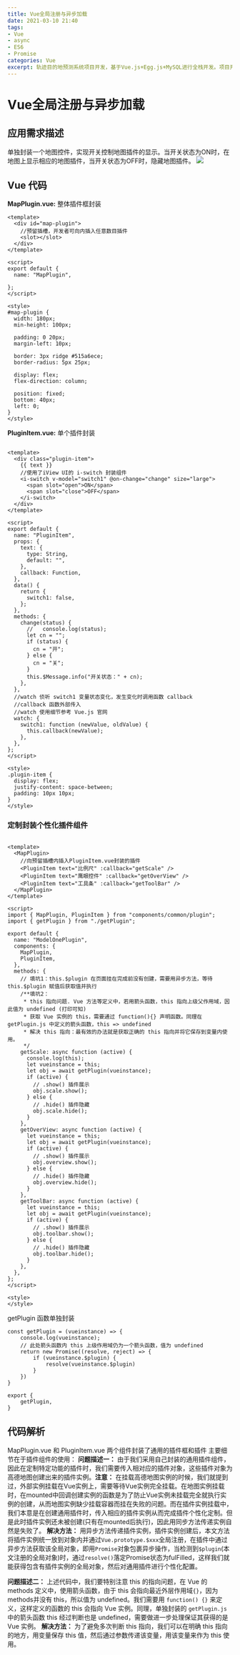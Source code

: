```yaml
---
title: Vue全局注册与异步加载
date: 2021-03-10 21:40
tags: 
- Vue
- async
- ES6
- Promise
categories: Vue
excerpt: 轨迹目的地预测系统项目开发，基于Vue.js+Egg.js+MySQL进行全栈开发。项目开发过程中，遇到异步加载插件无法正常显示的问题，后排查原因发现是插件未完成全局注册就被调用于实例挂载，特此记录。
---
```


# Vue全局注册与异步加载
## 应用需求描述
单独封装一个地图控件，实现开关控制地图插件的显示。当开关状态为ON时，在地图上显示相应的地图插件，当开关状态为OFF时，隐藏地图插件。
![](/img/posts_img/20210310215211593_26729.png)

## Vue 代码
**MapPlugin.vue:** 整体插件框封装
```
<template>
  <div id="map-plugin">
    //预留插槽，开发者可向内插入任意数目插件
    <slot></slot>
  </div>
</template>

<script>
export default {
  name: "MapPlugin",
  
};
</script>

<style>
#map-plugin {
  width: 180px;
  min-height: 100px;

  padding: 0 20px;
  margin-left: 10px;

  border: 3px ridge #515a6ece;
  border-radius: 5px 25px;

  display: flex;
  flex-direction: column;

  position: fixed;
  bottom: 40px;
  left: 0;
}
</style>
```

**PluginItem.vue:** 单个插件封装
```

<template>
  <div class="plugin-item">
    {{ text }}
    //使用了iView UI的 i-switch 封装组件
    <i-switch v-model="switch1" @on-change="change" size="large">
      <span slot="open">ON</span>
      <span slot="close">OFF</span>
    </i-switch>
  </div>
</template>

<script>
export default {
  name: "PluginItem",
  props: {
    text: {
      type: String,
      default: "",
    },
    callback: Function,
  },
  data() {
    return {
      switch1: false,
    };
  },
  methods: {
    change(status) {
      //   console.log(status);
      let cn = "";
      if (status) {
        cn = "开";
      } else {
        cn = "关";
      }
      this.$Message.info("开关状态：" + cn);
    },
  },
  //watch 侦听 switch1 变量状态变化，发生变化时调用函数 callback
  //callback 函数外部传入
  //watch 使用细节参考 Vue.js 官网
  watch: {
    switch1: function (newValue, oldValue) {
      this.callback(newValue);
    },
  },
};
</script>

<style>
.plugin-item {
  display: flex;
  justify-content: space-between;
  padding: 10px 10px;
}
</style>
```

### 定制封装个性化插件组件
```

<template>
  <MapPlugin>
    //向预留插槽内插入PluginItem.vue封装的插件
    <PluginItem text="比例尺" :callback="getScale" />
    <PluginItem text="鹰眼控件" :callback="getOverView" />
    <PluginItem text="工具条" :callback="getToolBar" />
  </MapPlugin>
</template>

<script>
import { MapPlugin, PluginItem } from "components/common/plugin";
import { getPlugin } from "./getPlugin";

export default {
  name: "ModelOnePlugin",
  components: {
    MapPlugin,
    PluginItem,
  },
  methods: {
    // 填坑1：this.$plugin 在页面挂在完成前没有创建，需要用异步方法，等待 this.$plugin 赋值后获取值并执行
    /**填坑2：
     * this 指向问题. Vue 方法等定义中，若用箭头函数，this 指向上级父作用域，因此值为 undefined (打印可知)
     * 获取 Vue 实例的 this，需要通过 function(){} 声明函数。同理在 getPlugin.js 中定义的箭头函数，this => undefined
     * 解决 this 指向：最有效的办法就是获取正确的 this 指向并将它保存到变量内使用。
     */
    getScale: async function (active) {
      console.log(this);
      let vueinstance = this;
      let obj = await getPlugin(vueinstance);
      if (active) {
        // .show() 插件展示
        obj.scale.show();
      } else {
        // .hide() 插件隐藏
        obj.scale.hide();
      }
    },
    getOverView: async function (active) {
      let vueinstance = this;
      let obj = await getPlugin(vueinstance);
      if (active) {
        // .show() 插件展示
        obj.overview.show();
      } else {
        // .hide() 插件隐藏
        obj.overview.hide();
      }
    },
    getToolBar: async function (active) {
      let vueinstance = this;
      let obj = await getPlugin(vueinstance);
      if (active) {
        // .show() 插件展示
        obj.toolbar.show();
      } else {
        // .hide() 插件隐藏
        obj.toolbar.hide();
      }
    },
  },
};
</script>

<style>
</style>
```

getPlugin 函数单独封装
```
const getPlugin = (vueinstance) => {
    console.log(vueinstance);
    // 此处箭头函数内 this 上级作用域仍为一个箭头函数，值为 undefined
    return new Promise((resolve, reject) => {
        if (vueinstance.$plugin) {
            resolve(vueinstance.$plugin)
        }
    })
}

export {
    getPlugin,
}
```

## 代码解析
MapPlugin.vue 和 PluginItem.vue 两个组件封装了通用的插件框和插件
主要细节在于插件组件的使用：
**问题描述一：**
由于我们采用自己封装的通用插件组件，因此在定制特定功能的插件时，我们需要传入相对应的插件对象，这些插件对象为高德地图创建出来的插件实例。**注意：** 在挂载高德地图实例的时候，我们就提到过，外部实例挂载在Vue实例上，需要等待Vue实例完全挂载。在地图实例挂载时，在mounted中回调创建实例的函数是为了防止Vue实例未挂载完全就执行实例的创建，从而地图实例缺少挂载容器而挂在失败的问题。而在插件实例挂载中，我们本意是在创建通用插件时，传入相应的插件实例从而完成插件个性化定制。但是此时插件实例还未被创建(只有在mounted后执行)，因此用同步方法传递实例自然是失败了。
**解决方法：**
用异步方法传递插件实例，插件实例创建后，本文方法将插件实例统一放到对象内并通过`Vue.prototype.$xxx`全局注册，在插件中通过异步方法获取该全局对象，即用`Promise`对象包裹异步操作，当检测到`$plugin`(本文注册的全局对象)时，通过`resolve()`落定Promise状态为fulFilled，这样我们就能获得包含有插件实例的全局对象，然后对通用插件进行个性化配置。

**问题描述二：**
上述代码中，我们要特别注意 this 的指向问题，在 Vue 的 methods 定义中，使用箭头函数，由于 this 会指向最近外层作用域`{}`，因为methods并没有 this，所以值为 undefined。我们需要用 `function() {}` 来定义，这样定义的函数的 this 会指向 Vue 实例。同理，单独封装的 `getPlugin.js` 中的箭头函数 this 经过判断也是 undefined，需要做进一步处理保证其获得的是 Vue 实例。
**解决方法：**
为了避免多次判断 this 指向，我们可以在明确 this 指向的地方，用变量保存 this 值，然后通过参数传递该变量，用该变量来作为 this 使用。
